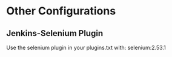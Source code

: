 # Other Configurations

## Jenkins-Selenium Plugin
Use the selenium plugin in your plugins.txt with: selenium:2.53.1